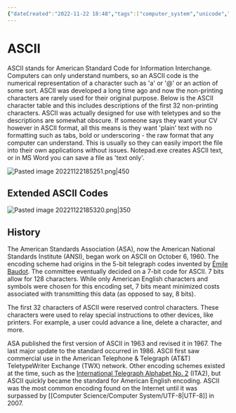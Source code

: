 ```yaml
---
{"dateCreated":"2022-11-22 18:48","tags":["computer_system","unicode","encoding"],"pageDirection":"ltr","dg-publish":true,"permalink":"/computer-science/computer-system/ascii/","dgPassFrontmatter":true}
---
```



# ASCII

ASCII stands for American Standard Code for Information Interchange. Computers can only understand numbers, so an ASCII code is the numerical representation of a character such as 'a' or '@' or an action of some sort. ASCII was developed a long time ago and now the non-printing characters are rarely used for their original purpose. Below is the ASCII character table and this includes descriptions of the first 32 non-printing characters. ASCII was actually designed for use with teletypes and so the descriptions are somewhat obscure. If someone says they want your CV however in ASCII format, all this means is they want 'plain' text with no formatting such as tabs, bold or underscoring - the raw format that any computer can understand. This is usually so they can easily import the file into their own applications without issues. Notepad.exe creates ASCII text, or in MS Word you can save a file as 'text only'.

![Pasted image 20221122185251.png|450](/img/user/Assets/Pasted%20image%2020221122185251.png)

## Extended ASCII Codes
![Pasted image 20221122185320.png|350](/img/user/Assets/Pasted%20image%2020221122185320.png)

## History
The American Standards Association (ASA), now the American National Standards Institute (ANSI), began work on ASCII on October 6, 1960. The encoding scheme had origins in the 5-bit telegraph codes invented by [Émile Baudot](https://en.wikipedia.org/wiki/%C3%89mile_Baudot). The committee eventually decided on a 7-bit code for ASCII. 7 bits allow for 128 characters. While only American English characters and symbols were chosen for this encoding set, 7 bits meant minimized costs associated with transmitting this data (as opposed to say, 8 bits).

The first 32 characters of ASCII were reserved control characters. These characters were used to relay special instructions to other devices, like printers. For example, a user could advance a line, delete a character, and more.

ASA published the first version of ASCII in 1963 and revised it in 1967. The last major update to the standard occurred in 1986. ASCII first saw commercial use in the American Telephone & Telegraph (AT&T) TeletypeWriter Exchange (TWX) network.
Other encoding schemes existed at the time, such as the [International Telegraph Alphabet No. 2](https://en.wikipedia.org/wiki/Baudot_code#ITA2) (ITA2), but ASCII quickly became the standard for American English encoding. ASCII was the most common encoding found on the Internet until it was surpassed by [[Computer Science/Computer System/UTF-8\|UTF-8]] in 2007.

